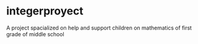 # integerproyect
A project spacialized on help and support children on mathematics of first grade of middle school
